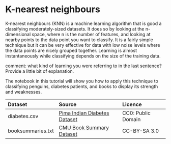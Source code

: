 # K-nearest neighbours

K-nearest neighbours (KNN) is a machine learning algorithm that is good a classifying moderately-sized datasets. It does so by looking at the n-dimensional space, where n is the number of features, and looking at nearby points to the data point you want to classify. It is a fairly simple technique but it can be very effective for data with low noise levels where the data points are nicely grouped together. Learning is almost instantaneously while classifying depends on the size of the training data.

comment: what kind of learning you were referring to in the last sentence? Provide a little bit of explanation. 

The notebook in this tutorial will show you how to apply this technique to classifying penguins, diabetes patients, and books to display its strength and weaknesses.


| Dataset      | Source    | Licence |
|:-------------|:----------|:--------|
| diabetes.csv | [Pima Indian Diabetes Dataset](https://www.kaggle.com/datasets/uciml/pima-indians-diabetes-database) | CC0: Public Domain |
| booksummaries.txt | [CMU Book Summary Dataset](https://www.cs.cmu.edu/~dbamman/booksummaries.html) | CC-BY-SA 3.0 |
